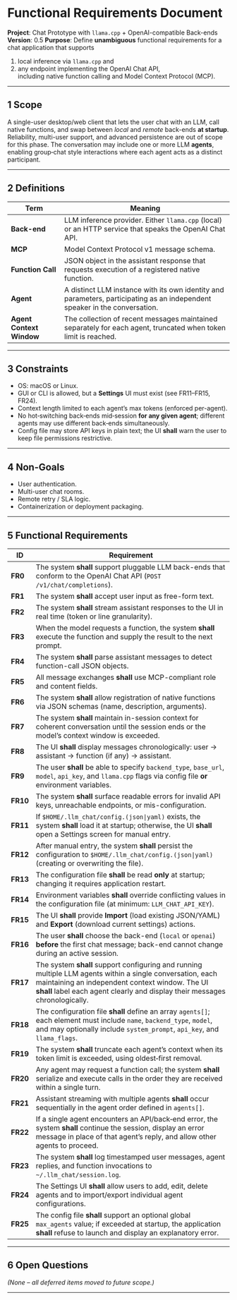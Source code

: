 # Functional Requirements Document  
**Project**: Chat Prototype with `llama.cpp` + OpenAI-compatible Back-ends  
**Version**: 0.5
**Purpose**: Define **unambiguous** functional requirements for a chat application that supports  
1) local inference via `llama.cpp` and  
2) any endpoint implementing the OpenAI Chat API,  
including native function calling and Model Context Protocol (MCP).

---

## 1  Scope
A single-user desktop/web client that lets the user chat with an LLM, call native functions, and swap between *local* and *remote* back-ends **at startup**. Reliability, multi-user support, and advanced persistence are out of scope for this phase. The conversation may include one or more LLM **agents**, enabling group‑chat style interactions where each agent acts as a distinct participant.

---

## 2  Definitions
| Term | Meaning |
|------|---------|
| **Back-end** | LLM inference provider. Either `llama.cpp` (local) or an HTTP service that speaks the OpenAI Chat API. |
| **MCP** | Model Context Protocol v1 message schema. |
| **Function Call** | JSON object in the assistant response that requests execution of a registered native function. |
| **Agent** | A distinct LLM instance with its own identity and parameters, participating as an independent speaker in the conversation. |
| **Agent Context Window** | The collection of recent messages maintained separately for each agent, truncated when token limit is reached. |

---

## 3  Constraints
* OS: macOS or Linux.  
* GUI or CLI is allowed, but a **Settings** UI must exist (see FR11–FR15, FR24).  
* Context length limited to each agent’s max tokens (enforced per-agent).  
* No hot‑switching back‑ends mid‑session **for any given agent**; different agents may use different back‑ends simultaneously.  
* Config file may store API keys in plain text; the UI **shall** warn the user to keep file permissions restrictive.

---

## 4  Non-Goals
* User authentication.  
* Multi-user chat rooms.  
* Remote retry / SLA logic.  
* Containerization or deployment packaging.

---

## 5  Functional Requirements

| ID  | Requirement |
|-----|-------------|
| **FR0** | The system **shall** support pluggable LLM back-ends that conform to the OpenAI Chat API (`POST /v1/chat/completions`). |
| **FR1** | The system **shall** accept user input as free-form text. |
| **FR2** | The system **shall** stream assistant responses to the UI in real time (token or line granularity). |
| **FR3** | When the model requests a function, the system **shall** execute the function and supply the result to the next prompt. |
| **FR4** | The system **shall** parse assistant messages to detect function-call JSON objects. |
| **FR5** | All message exchanges **shall** use MCP-compliant role and content fields. |
| **FR6** | The system **shall** allow registration of native functions via JSON schemas (name, description, arguments). |
| **FR7** | The system **shall** maintain in-session context for coherent conversation until the session ends or the model’s context window is exceeded. |
| **FR8** | The UI **shall** display messages chronologically: user → assistant → function (if any) → assistant. |
| **FR9** | The user **shall** be able to specify `backend_type`, `base_url`, `model`, `api_key`, and `llama.cpp` flags via config file **or** environment variables. |
| **FR10** | The system **shall** surface readable errors for invalid API keys, unreachable endpoints, or mis-configuration. |
| **FR11** | If `$HOME/.llm_chat/config.(json\|yaml)` exists, the system **shall** load it at startup; otherwise, the UI **shall** open a Settings screen for manual entry. |
| **FR12** | After manual entry, the system **shall** persist the configuration to `$HOME/.llm_chat/config.(json\|yaml)` (creating or overwriting the file). |
| **FR13** | The configuration file **shall** be read **only** at startup; changing it requires application restart. |
| **FR14** | Environment variables **shall** override conflicting values in the configuration file (at minimum: `LLM_CHAT_API_KEY`). |
| **FR15** | The UI **shall** provide **Import** (load existing JSON/YAML) and **Export** (download current settings) actions. |
| **FR16** | The user **shall** choose the back-end (`local` or `openai`) **before** the first chat message; back-end cannot change during an active session. |
| **FR17** | The system **shall** support configuring and running multiple LLM agents within a single conversation, each maintaining an independent context window. The UI **shall** label each agent clearly and display their messages chronologically. |
| **FR18** | The configuration file **shall** define an array `agents[]`; each element must include `name`, `backend_type`, `model`, and may optionally include `system_prompt`, `api_key`, and `llama_flags`. |
| **FR19** | The system **shall** truncate each agent’s context when its token limit is exceeded, using oldest‑first removal. |
| **FR20** | Any agent may request a function call; the system **shall** serialize and execute calls in the order they are received within a single turn. |
| **FR21** | Assistant streaming with multiple agents **shall** occur sequentially in the agent order defined in `agents[]`. |
| **FR22** | If a single agent encounters an API/back‑end error, the system **shall** continue the session, display an error message in place of that agent’s reply, and allow other agents to proceed. |
| **FR23** | The system **shall** log timestamped user messages, agent replies, and function invocations to `~/.llm_chat/session.log`. |
| **FR24** | The Settings UI **shall** allow users to add, edit, delete agents and to import/export individual agent configurations. |
| **FR25** | The config file **shall** support an optional global `max_agents` value; if exceeded at startup, the application **shall** refuse to launch and display an explanatory error. |

---

## 6  Open Questions
*(None – all deferred items moved to future scope.)*

---